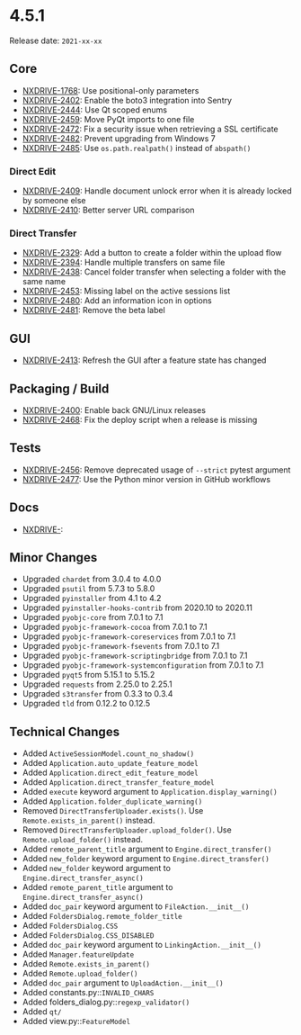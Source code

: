 # 4.5.1

Release date: `2021-xx-xx`

## Core

- [NXDRIVE-1768](https://jira.nuxeo.com/browse/NXDRIVE-1768): Use positional-only parameters
- [NXDRIVE-2402](https://jira.nuxeo.com/browse/NXDRIVE-2402): Enable the boto3 integration into Sentry
- [NXDRIVE-2444](https://jira.nuxeo.com/browse/NXDRIVE-2444): Use Qt scoped enums
- [NXDRIVE-2459](https://jira.nuxeo.com/browse/NXDRIVE-2459): Move PyQt imports to one file
- [NXDRIVE-2472](https://jira.nuxeo.com/browse/NXDRIVE-2472): Fix a security issue when retrieving a SSL certificate
- [NXDRIVE-2482](https://jira.nuxeo.com/browse/NXDRIVE-2482): Prevent upgrading from Windows 7
- [NXDRIVE-2485](https://jira.nuxeo.com/browse/NXDRIVE-2485): Use `os.path.realpath()` instead of `abspath()`

### Direct Edit

- [NXDRIVE-2409](https://jira.nuxeo.com/browse/NXDRIVE-2409): Handle document unlock error when it is already locked by someone else
- [NXDRIVE-2410](https://jira.nuxeo.com/browse/NXDRIVE-2410): Better server URL comparison

### Direct Transfer

- [NXDRIVE-2329](https://jira.nuxeo.com/browse/NXDRIVE-2329): Add a button to create a folder within the upload flow
- [NXDRIVE-2394](https://jira.nuxeo.com/browse/NXDRIVE-2394): Handle multiple transfers on same file
- [NXDRIVE-2438](https://jira.nuxeo.com/browse/NXDRIVE-2438): Cancel folder transfer when selecting a folder with the same name
- [NXDRIVE-2453](https://jira.nuxeo.com/browse/NXDRIVE-2453): Missing label on the active sessions list
- [NXDRIVE-2480](https://jira.nuxeo.com/browse/NXDRIVE-2480): Add an information icon in options
- [NXDRIVE-2481](https://jira.nuxeo.com/browse/NXDRIVE-2481): Remove the beta label

## GUI

- [NXDRIVE-2413](https://jira.nuxeo.com/browse/NXDRIVE-2413): Refresh the GUI after a feature state has changed

## Packaging / Build

- [NXDRIVE-2400](https://jira.nuxeo.com/browse/NXDRIVE-2400): Enable back GNU/Linux releases
- [NXDRIVE-2468](https://jira.nuxeo.com/browse/NXDRIVE-2468): Fix the deploy script when a release is missing

## Tests

- [NXDRIVE-2456](https://jira.nuxeo.com/browse/NXDRIVE-2456): Remove deprecated usage of `--strict` pytest argument
- [NXDRIVE-2477](https://jira.nuxeo.com/browse/NXDRIVE-2477): Use the Python minor version in GitHub workflows

## Docs

- [NXDRIVE-](https://jira.nuxeo.com/browse/NXDRIVE-):

## Minor Changes

- Upgraded `chardet` from 3.0.4 to 4.0.0
- Upgraded `psutil` from 5.7.3 to 5.8.0
- Upgraded `pyinstaller` from 4.1 to 4.2
- Upgraded `pyinstaller-hooks-contrib` from 2020.10 to 2020.11
- Upgraded `pyobjc-core` from 7.0.1 to 7.1
- Upgraded `pyobjc-framework-cocoa` from 7.0.1 to 7.1
- Upgraded `pyobjc-framework-coreservices` from 7.0.1 to 7.1
- Upgraded `pyobjc-framework-fsevents` from 7.0.1 to 7.1
- Upgraded `pyobjc-framework-scriptingbridge` from 7.0.1 to 7.1
- Upgraded `pyobjc-framework-systemconfiguration` from 7.0.1 to 7.1
- Upgraded `pyqt5` from 5.15.1 to 5.15.2
- Upgraded `requests` from 2.25.0 to 2.25.1
- Upgraded `s3transfer` from 0.3.3 to 0.3.4
- Upgraded `tld` from 0.12.2 to 0.12.5

## Technical Changes

- Added `ActiveSessionModel.count_no_shadow()`
- Added `Application.auto_update_feature_model`
- Added `Application.direct_edit_feature_model`
- Added `Application.direct_transfer_feature_model`
- Added `execute` keyword argument to `Application.display_warning()`
- Added `Application.folder_duplicate_warning()`
- Removed `DirectTransferUploader.exists()`. Use `Remote.exists_in_parent()` instead.
- Removed `DirectTransferUploader.upload_folder()`. Use `Remote.upload_folder()` instead.
- Added `remote_parent_title` argument to `Engine.direct_transfer()`
- Added `new_folder` keyword argument to `Engine.direct_transfer()`
- Added `new_folder` keyword argument to `Engine.direct_transfer_async()`
- Added `remote_parent_title` argument to `Engine.direct_transfer_async()`
- Added `doc_pair` keyword argument to `FileAction.__init__()`
- Added `FoldersDialog.remote_folder_title`
- Added `FoldersDialog.CSS`
- Added `FoldersDialog.CSS_DISABLED`
- Added `doc_pair` keyword argument to `LinkingAction.__init__()`
- Added `Manager.featureUpdate`
- Added `Remote.exists_in_parent()`
- Added `Remote.upload_folder()`
- Added `doc_pair` argument to `UploadAction.__init__()`
- Added constants.py::`INVALID_CHARS `
- Added folders_dialog.py::`regexp_validator()`
- Added `qt/`
- Added view.py::`FeatureModel`
